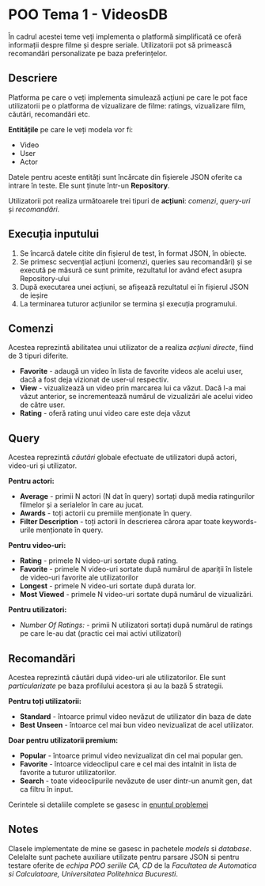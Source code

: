 # POO Tema 1 - VideosDB

În cadrul acestei teme veți implementa o platformă simplificată ce oferă informații despre filme și despre seriale. 
Utilizatorii pot să primească recomandări personalizate pe baza preferințelor.

## Descriere
Platforma pe care o veți implementa simulează acțiuni pe care le pot face utilizatorii pe o platforma de vizualizare de filme: ratings, vizualizare film, căutări, recomandări etc.

**Entitățile** pe care le veți modela vor fi:
* Video
* User 
* Actor
    
Datele pentru aceste entități sunt încărcate din fișierele JSON oferite ca intrare în teste. Ele sunt ținute într-un **Repository**.

Utilizatorii pot realiza următoarele trei tipuri de **acțiuni**: *comenzi*, *query-uri* și *recomandări*.

## Execuția inputului ##

1. Se încarcă datele citite din fișierul de test, în format JSON, în obiecte.
2. Se primesc secvențial acțiuni (comenzi, queries sau recomandări) și se execută pe măsură ce sunt primite, rezultatul lor având efect asupra Repository-ului
3. După executarea unei acțiuni, se afișează rezultatul ei în fișierul JSON de ieșire
4. La terminarea tuturor acțiunilor se termina și execuția programului.

## Comenzi ##

Acestea reprezintă abilitatea unui utilizator de a realiza *acțiuni directe*, fiind de 3 tipuri diferite.

* **Favorite** - adaugă un video în lista de favorite videos ale acelui user, dacă a fost deja vizionat de user-ul respectiv.
* **View** - vizualizează un video prin marcarea lui ca văzut. Dacă l-a mai văzut anterior, se incrementează numărul de vizualizări ale acelui video de către user.
* **Rating** - oferă rating unui video care este deja văzut

## Query ## 

Acestea reprezintă *căutări* globale efectuate de utilizatori după actori, video-uri și utilizator.

**Pentru actori:**

* **Average** - primii N actori (N dat în query) sortați după media ratingurilor filmelor și a serialelor în care au jucat.
* **Awards** - toți actorii cu premiile menționate în query.
* **Filter Description** - toți actorii în descrierea cărora apar toate keywords-urile menționate în query.

**Pentru video-uri:**

* **Rating** - primele N video-uri sortate după rating.
* **Favorite** - primele N video-uri sortate după numărul de apariții în listele de video-uri favorite ale utilizatorilor
* **Longest** - primele N video-uri sortate după durata lor.
* **Most Viewed** - primele N video-uri sortate după numărul de vizualizări.

**Pentru utilizatori:**

* *Number Of Ratings:* -  primii N utilizatori sortați după numărul de ratings pe care le-au dat (practic cei mai activi utilizatori)

## Recomandări ##

Acestea reprezintă căutări după video-uri ale utilizatorilor. Ele sunt *particularizate* pe baza profilului acestora și au la bază 5 strategii.

**Pentru toți utilizatorii:**

* **Standard** - întoarce primul video nevăzut de utilizator din baza de date
* **Best Unseen** - întoarce cel mai bun video nevizualizat de acel utilizator.

**Doar pentru utilizatorii premium:**

* **Popular** - întoarce primul video nevizualizat din cel mai popular gen. 
* **Favorite** - întoarce videoclipul care e cel mai des intalnit in lista de favorite a tuturor utilizatorilor.
* **Search** - toate videoclipurile nevăzute de user dintr-un anumit gen, dat ca filtru în input.

Cerintele si detaliile complete se gasesc in [enuntul problemei](https://github.com/btudorache/videosDB/blob/master/Programare_2019___Tema_3.pdf)

## Notes ##
Clasele implementate de mine se gasesc in pachetele *models* si *database*. Celelalte sunt pachete auxiliare utilizate pentru
parsare JSON si pentru testare oferite de *echipa POO seriile CA, CD* de la *Facultatea de Automatica si Calculatoare, Universitatea Politehnica Bucuresti*.

